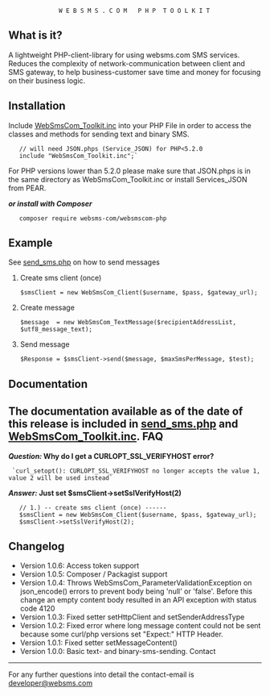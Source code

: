 
 
                  W E B S M S . C O M   P H P  T O O L K I T 
  What is it?
  -----------
  A lightweight PHP-client-library for using websms.com SMS services.
  Reduces the complexity of network-communication between client and SMS gateway, 
  to help business-customer save time and money for focusing on their business logic.
  
  Installation
  -------------------------
  Include  [WebSmsCom_Toolkit.inc](WebSmsCom_Toolkit.inc) into your PHP File in order to access the classes and methods for sending text and binary SMS.
  
       // will need JSON.phps (Service_JSON) for PHP<5.2.0
       include "WebSmsCom_Toolkit.inc";`
  
  For PHP versions lower than 5.2.0 please make sure that JSON.phps is in the same directory as WebSmsCom_Toolkit.inc or install Services_JSON from PEAR.
  
  __*or install with Composer*__
  
       composer require websms-com/websmscom-php
  
  
  Example
  -------
  
  See [send_sms.php](send_sms.php) on how to send messages
  
  1. Create sms client (once)
  
     `$smsClient = new WebSmsCom_Client($username, $pass, $gateway_url);`
  2. Create message
  
     `$message  = new WebSmsCom_TextMessage($recipientAddressList, $utf8_message_text);`
  3. Send message
  
     `$Response = $smsClient->send($message, $maxSmsPerMessage, $test);`
    
  Documentation
  -------------
  The documentation available as of the date of this release is included 
  in [send_sms.php](send_sms.php) and [WebSmsCom_Toolkit.inc](WebSmsCom_Toolkit.inc).
  FAQ
  -------------
  __*Question:* Why do I get a CURLOPT_SSL_VERIFYHOST error?__
  
     `curl_setopt(): CURLOPT_SSL_VERIFYHOST no longer accepts the value 1, value 2 will be used instead` 
     
  __*Answer:* Just set $smsClient->setSslVerifyHost(2)__
  
       // 1.) -- create sms client (once) ------
       $smsClient = new WebSmsCom_Client($username, $pass, $gateway_url);
       $smsClient->setSslVerifyHost(2);
  Changelog
  ------------------
  
   * Version 1.0.6: Access token support
   * Version 1.0.5: Composer / Packagist support
   * Version 1.0.4: Throws WebSmsCom_ParameterValidationException on json_encode() errors to prevent body being 'null' or 'false'. Before this change an empty content body resulted in an API exception with status code 4120 
   * Version 1.0.3: Fixed setter setHttpClient and setSenderAddressType
   * Version 1.0.2: Fixed error where long message content could not be sent 
                    because some curl/php versions set "Expect:" HTTP Header.
   * Version 1.0.1: Fixed setter setMessageContent() 
   * Version 1.0.0: Basic text- and binary-sms-sending.
  Contact
  -------
  For any further questions into detail the contact-email is developer@websms.com
